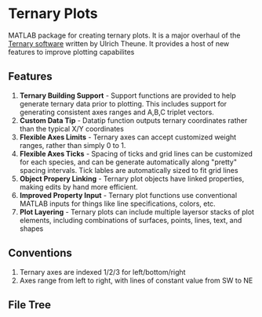 # Ternary Plots
MATLAB package for creating ternary plots. It is a major overhaul of the [Ternary software](https://www.mathworks.com/matlabcentral/fileexchange/7210-ternary-plots) written by Ulrich Theune. It provides a host of new features to improve plotting capabilites

## Features
  1. **Ternary Building Support** - Support functions are provided to help generate ternary data prior to plotting. This includes support for generating consistent axes ranges and A,B,C triplet vectors.
  2. **Custom Data Tip** - Datatip function outputs ternary coordinates rather than the typical X/Y coordinates
  3. **Flexible Axes Limits** - Ternary axes can accept customized weight ranges, rather than simply 0 to 1.
  4. **Flexible Axes Ticks** - Spacing of ticks and grid lines can be customized for each species, and can be generate automatically along "pretty" spacing intervals. Tick lables are automatically sized to fit grid lines
  5. **Object Propery Linking** - Ternary plot objects have linked properties, making edits by hand more efficient.
  5. **Improved Property Input** - Ternary plot functions use conventional MATLAB inputs for things like line specifications, colors, etc.
  6. **Plot Layering** - Ternary plots can include multiple layersor stacks of plot elements, including combinations of surfaces, points, lines, text, and shapes

## Conventions
  1. Ternary axes are indexed 1/2/3 for left/bottom/right
  2. Axes range from left to right, with lines of constant value from SW to NE

## File Tree